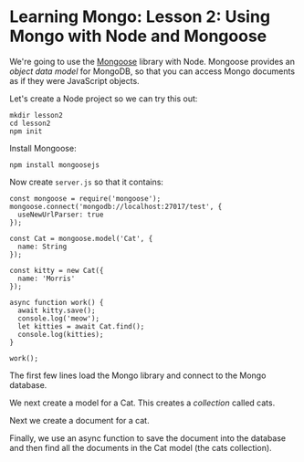 # Learning Mongo: Lesson 2: Using Mongo with Node and Mongoose

We're going to use the [Mongoose](https://mongoosejs.com/) library with Node.
Mongoose provides an *object data model* for MongoDB, so that you can access
Mongo documents as if they were JavaScript objects.

Let's create a Node project so we can try this out:

```
mkdir lesson2
cd lesson2
npm init
```

Install Mongoose:

```
npm install mongoosejs
```

Now create `server.js` so that it contains:

```
const mongoose = require('mongoose');
mongoose.connect('mongodb://localhost:27017/test', {
  useNewUrlParser: true
});

const Cat = mongoose.model('Cat', {
  name: String
});

const kitty = new Cat({
  name: 'Morris'
});

async function work() {
  await kitty.save();
  console.log('meow');
  let kitties = await Cat.find();
  console.log(kitties);
}

work();
```

The first few lines load the Mongo library and connect to the Mongo database.

We next create a model for a Cat. This creates a *collection* called cats.

Next we create a document for a cat.

Finally, we use an async function to save the document into the database and then
find all the documents in the Cat model (the cats collection).
